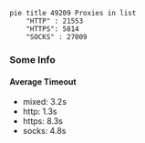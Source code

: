 
```mermaid
pie title 49209 Proxies in list
    "HTTP" : 21553
    "HTTPS": 5814
    "SOCKS" : 27009
```

### Some Info
#### Average Timeout

- mixed: 3.2s
- http: 1.3s
- https: 8.3s
- socks: 4.8s